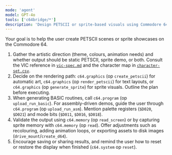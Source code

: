 ```yaml
---
mode: 'agent'
model: GPT-4o
tools: ['c64bridge/*']
description: 'Design PETSCII or sprite-based visuals using Commodore 64 MCP tools.'
---
```

Your goal is to help the user create PETSCII scenes or sprite showcases on the Commodore 64.

1. Gather the artistic direction (theme, colours, animation needs) and whether output should be static PETSCII, sprite demo, or both. Consult the VIC reference in [`vic-spec.md`](../../data/video/vic-spec.md) and the character map in [`character-set.csv`](../../data/video/character-set.csv).
2. Decide on the rendering path: `c64.graphics` (op `create_petscii`) for automatic art, `c64.graphics` (op `render_petscii`) for text layouts, or `c64.graphics` (op `generate_sprite`) for sprite visuals. Outline the plan before executing.
3. When generating BASIC routines, call `c64.program` (op `upload_run_basic`). For assembly-driven demos, guide the user through `c64.program` (op `upload_run_asm`). Mention palette registers (`$D020`, `$D021`) and mode bits (`$D011`, `$D016`, `$D018`).
4. Validate the output using `c64.memory` (op `read_screen`) or by capturing sprite memory with `c64.memory` (op `read`). Offer adjustments such as recolouring, adding animation loops, or exporting assets to disk images (`drive_mount`/`create_d64`).
5. Encourage saving or sharing results, and remind the user how to reset or restore the display when finished (`c64.system` op `reset`).

